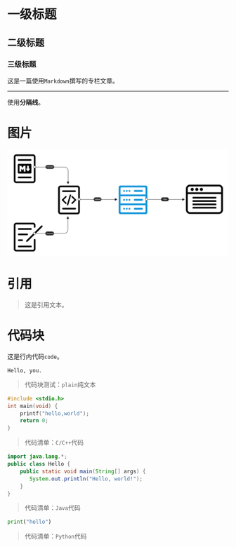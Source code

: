 # 一级标题

## 二级标题

###  三级标题

这是一篇使用`Markdown`撰写的专栏文章。

---

使用**分隔线**。

# 图片

![Test Image](./test.png)

# 引用

> 这是引用文本。

# 代码块

这是行内代码`code`。

```
Hello, you.
```
> 代码块测试：`plain`纯文本

```c
#include <stdio.h>
int main(void) {
    printf("hello,world");
    return 0;
}
```
> 代码清单：`C/C++`代码

```java
import java.lang.*;
public class Hello {
    public static void main(String[] args) {
       System.out.println("Hello, world!");
    }
}
```
> 代码清单：`Java`代码

```python
print("hello")
```
> 代码清单：`Python`代码

